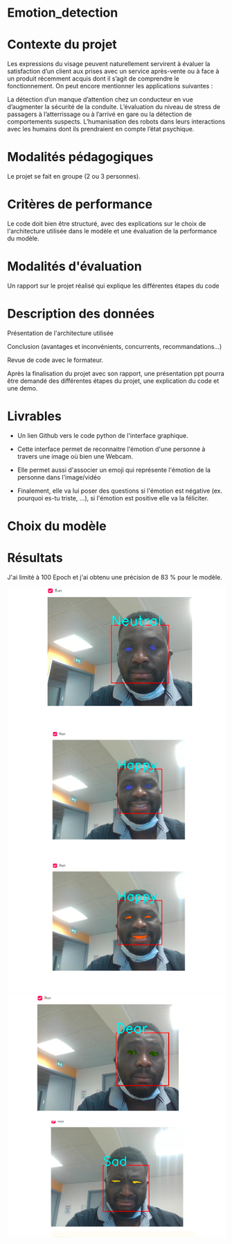 # Emotion_detection

# Contexte du projet

Les expressions du visage peuvent naturellement servirent à évaluer la satisfaction d’un client aux prises avec un service après-vente ou à face à un produit récemment acquis dont il s’agit de comprendre le fonctionnement. On peut encore mentionner les applications suivantes :

La détection d’un manque d’attention chez un conducteur en vue d’augmenter la sécurité de la conduite.
L’évaluation du niveau de stress de passagers à l’atterrissage ou à l’arrivé en gare ou la détection de comportements suspects.
L’humanisation des robots dans leurs interactions avec les humains dont ils prendraient en compte l’état psychique.


# Modalités pédagogiques

Le projet se fait en groupe (2 ou 3 personnes).

# Critères de performance

Le code doit bien être structuré, avec des explications sur le choix de l'architecture utilisée dans le modèle et une évaluation de la performance du modèle.

# Modalités d'évaluation

Un rapport sur le projet réalisé qui explique les différentes étapes du code

# Description des données

Présentation de l'architecture utilisée

Conclusion (avantages et inconvénients, concurrents, recommandations…)

Revue de code avec le formateur.

Après la finalisation du projet avec son rapport, une présentation ppt pourra être demandé des différentes étapes du projet, une explication du code et une demo.

# Livrables

- Un lien Github vers le code python de l'interface graphique. 

- Cette interface permet de reconnaitre l'émotion d'une personne à travers une image où bien une Webcam.

- Elle permet aussi d'associer un emoji qui représente l'émotion de la personne dans l'image/vidéo

- Finalement, elle va lui poser des questions si l'émotion est négative (ex. pourquoi es-tu triste, ...), si l'émotion est positive elle va la féliciter.

# Choix du modèle

# Résultats

J'ai limité à 100 Epoch et j'ai obtenu une précision de 83 % pour le modèle.


![img1](./Emotion_img/2021-04-14-145430.png)
![img2](./Emotion_img/2021-04-14-145530.png)
![img3](./Emotion_img/2021-04-14-1455306.png)
![img4](./Emotion_img/2021-04-14-150018.png)
![img5](./Emotion_img/2021-04-14-150452.png)

